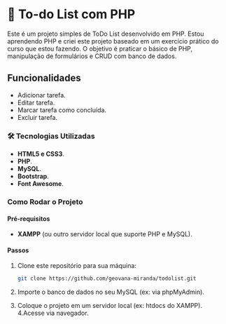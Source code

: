 # 📝 To-do List com PHP 

Este é um projeto simples de ToDo List desenvolvido em PHP. Estou aprendendo PHP e criei este projeto baseado em um exercício prático do curso que estou fazendo. O objetivo é praticar o básico de PHP, manipulação de formulários e CRUD com banco de dados.

## Funcionalidades
  - Adicionar tarefa.
  - Editar tarefa.
  - Marcar tarefa como concluída.
  - Excluir tarefa.

### 🛠️ Tecnologias Utilizadas
  - **HTML5 e CSS3**.
  - **PHP**.
  - **MySQL**.
  - **Bootstrap**.
  - **Font Awesome**.

### Como Rodar o Projeto

#### Pré-requisitos

- **XAMPP** (ou outro servidor local que suporte PHP e MySQL).

#### Passos

1. Clone este repositório para sua máquina:

    ```bash
    git clone https://github.com/geovana-miranda/todolist.git
    ```

2. Importe o banco de dados no seu MySQL (ex: via phpMyAdmin).
3. Coloque o projeto em um servidor local (ex: htdocs do XAMPP).
4.Acesse via navegador.
